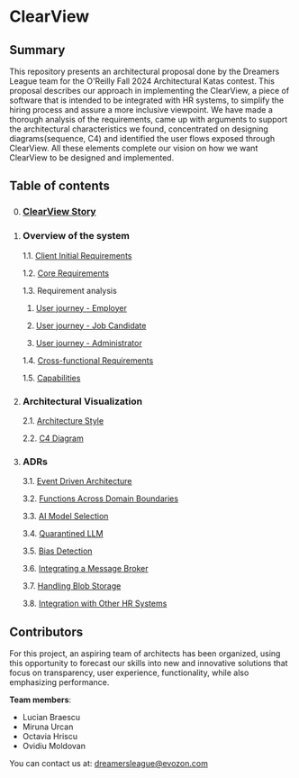 # ClearView

## Summary

This repository presents an architectural proposal done by the Dreamers League team for the O'Reilly Fall 2024 Architectural Katas contest. This proposal describes our approach in implementing the ClearView, a piece of software that is intended to be integrated with HR systems, to simplify the hiring process and assure a more inclusive viewpoint. We have made a thorough analysis of the requirements, came up with arguments to support the architectural characteristics we found, concentrated on designing diagrams(sequence, C4) and identified the user flows exposed through ClearView. All these elements complete our vision on how we want ClearView to be designed and implemented.

## Table of contents

0. ### [ClearView Story](./1.Requirements/ClearViewStory.md)
1. ### Overview of the system

   1.1. [Client Initial Requirements](./1.Requirements/ClientInitialRequirements.md)

   1.2. [Core Requirements](./1.Requirements/CoreRequirements.md)

   1.3. Requirement analysis

   1. [User journey - Employer](./1.Requirements/UserJourneys/Employer.md)

   2. [User journey - Job Candidate](./1.Requirements/UserJourneys/JobCandidate.md)

   3. [User journey - Administrator](./1.Requirements/UserJourneys/Admin.md)

   1.4. [Cross-functional Requirements](./1.Requirements/CrossFunctionalRequirements.md)

   1.5. [Capabilities](./1.Requirements/Capabilities.md)

2. ### Architectural Visualization

   2.1. [Architecture Style](./2.ArchitectureVisualization/ArchitectureStyle.md)

   2.2. [C4 Diagram](./2.ArchitectureVisualization/C4Diagram.md)

3. ### ADRs

   3.1. [Event Driven Architecture](./3.ADRs/ADR001-EventDrivenArchitecture.md)

   3.2. [Functions Across Domain Boundaries](./3.ADRs/ADR002-FunctionsAcrossDomainBoundaries.md)

   3.3. [AI Model Selection](./3.ADRs/ADR003-AIModelSelection.md)

   3.4. [Quarantined LLM](./3.ADRs/ADR004-QuarantinedLLM.md)

   3.5. [Bias Detection](./3.ADRs/ADR005-BiasDetection.md)

   3.6. [Integrating a Message Broker](./3.ADRs/ADR006-IntegratingAMessageBroker.md)

   3.7. [Handling Blob Storage](/3.ADRs/ADR007-HandlingBlobStorage.md)

   3.8. [Integration with Other HR Systems](/3.ADRs/ADR008-IntegrationWithOtherHrSystems.md)

## Contributors

For this project, an aspiring team of architects has been organized, using this opportunity to forecast our skills into new and innovative solutions that focus on transparency, user experience, functionality, while also emphasizing performance.

**Team members**:

- Lucian Braescu
- Miruna Urcan
- Octavia Hriscu
- Ovidiu Moldovan

You can contact us at: dreamersleague@evozon.com
